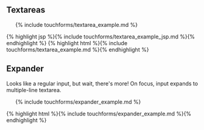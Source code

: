 <h2 class="section-subtitle">Textareas</h2>

<div class="doc-box">
	<ul class="touchList">
		{% include touchforms/textarea_example.md %}
	</ul>
</div>
<div class="doc-content j-code">
	{% highlight jsp %}{% include touchforms/textarea_example_jsp.md %}{% endhighlight %}
	{% highlight html %}{% include touchforms/textarea_example.md %}{% endhighlight %}
</div>

<h2 class="section-subtitle">Expander</h2>
<p>Looks like a regular input, but wait, there's more! On focus, input expands to multiple-line textarea.</p>

<div class="doc-box">
	<ul class="touchList">
		{% include touchforms/expander_example.md %}
	</ul>
</div>
<div class="doc-content j-code">
	{% highlight html %}{% include touchforms/expander_example.md %}{% endhighlight %}
</div>


